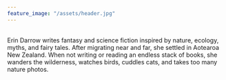 ```yaml
---
feature_image: "/assets/header.jpg"
---
```


<br>
Erin Darrow writes fantasy and science fiction inspired by nature, ecology, myths, and fairy tales. After migrating near and far, she settled in Aotearoa New Zealand. When not writing or reading an endless stack of books, she wanders the wilderness, watches birds, cuddles cats, and takes too many nature photos.
<br>
